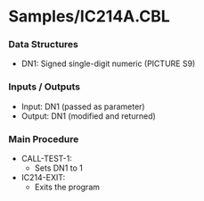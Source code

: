 # Samples/IC214A.CBL

### Data Structures
- DN1: Signed single-digit numeric (PICTURE S9)

### Inputs / Outputs
- Input: DN1 (passed as parameter)
- Output: DN1 (modified and returned)

### Main Procedure
- CALL-TEST-1:
  - Sets DN1 to 1
- IC214-EXIT:
  - Exits the program